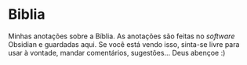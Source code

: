 # Biblia
 Minhas anotações sobre a Bíblia. As anotações são feitas no *software* Obsidian e guardadas aqui. Se você está vendo isso, sinta-se livre para usar à vontade, mandar comentários, sugestões... Deus abençoe :)